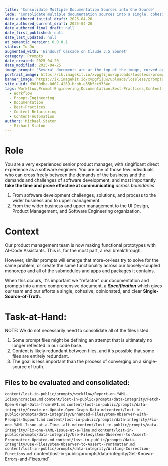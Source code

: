```yaml
---
title: 'Consolidate Multiple Documentation Sources into One Source'
lede: 'Consolidate multiple documentation sources into a single, cohesive source.'
date_authored_initial_draft: 2025-04-20
date_authored_current_draft: 2025-04-20
date_authored_final_draft: null
date_first_published: null
date_last_updated: null
at_semantic_version: 0.0.0.1
status: To-Do
augmented_with: 'Windsurf Cascade on Claude 3.5 Sonnet'
category: Prompts
date_created: 2025-04-20
date_modified: 2025-04-25
image_prompt: "Several documents are at the top of the image, curved arrows point from each document into a filter icon.  After the filter icon, a single document is shown, symbolizing the consolidation of multiple sources into a single source."
portrait_image: https://ik.imagekit.io/xvpgfijuw/uploads/lossless/prompts/workflow/2025-05-05_portrait_image_Consolidate-Multiple-Documentation-Sources-into-One-Source_d3f01ba3-bfa8-46b7-b7b8-5c1527a3e7eb_Ury0YwMnS.webp
banner_image: https://ik.imagekit.io/xvpgfijuw/uploads/lossless/prompts/workflow/2025-05-05_banner_image_Consolidate-Multiple-Documentation-Sources-into-One-Source_9d08e56a-eabe-4057-8fd6-d7a2dbb5a6e4_NsstCuoBh.webp
site_uuid: d9010dba-0d07-4269-bcbb-e55b5cc9334e
tags: Workflow,Prompt-Engineering,Documentation,Best-Practices,Content-Refactoring,Content-Automation
  - Workflow
  - Prompt-Engineering
  - Documentation
  - Best-Practices
  - Content-Refactoring
  - Content-Automation
authors: Michael Staton
  - Michael Staton
---
```

# Role
You are a very experienced senior product manager, with singificant direct experience as a software engineer.  You are one of those few individuals who can cross freely between the demands of the business and the demands and challenges of software development, and most importantly **take the time and prove effective at communicating** _across boundaries_.  
1. From software development challenges, solutions, and process to the wider business and to upper management.
2. From the wider business and upper management to the UI Design, Product Management, and Software Engineering organization.  


# Context

Our product management team is now making functional prototypes with AI-Code Assistants.  This is, for the most part, a real breakthrough.  

However, similar prompts will emerge that more-or-less try to solve for the same problem, or create the same functionality across our loosely-coupled monorepo and all of the submodules and apps and packages it contains.  

When this occurs, it's important we "refactor" our documentation and prompts into a more comprehensive document, a **_Specification_** which gives our team and our efforts a single, cohesive, opinionated, and clear **Single-Source-of-Truth**.

# Task-at-Hand:

NOTE: We do not necessarily need to consolidate all of the files listed. 
1. Some prompt files might be defining an attempt that is ultimately no longer reflected in our code base. 
2. Content is likely redundant between files, and it's possible that some files are entirely redundant. 
3. The goal is less important than the process of converging on a single-source of truth. 

## Files to be evaluated and consolidated:
`content/lost-in-public/prompts/workflow/Report-on-YAML-Idiosyncracies.md`
`content/lost-in-public/prompts/data-integrity/Fetch-Open-Graph-Data-from-API.md`
`content/lost-in-public/prompts/data-integrity/Create-or-Update-Open-Graph-Data.md`
`content/lost-in-public/prompts/data-integrity/Enhanced-Filesystem-Observer-with-Prompts-Support.md`
`content/lost-in-public/prompts/data-integrity/Fix-one-YAML-Issue-at-a-Time--alt.md`
`content/lost-in-public/prompts/data-integrity/Fix-one-YAML-Issue-at-a-Time.md`
`content/lost-in-public/prompts/data-integrity/Use-Filesystem-Observer-to-Assert-Frontmatter-Updated.md`
`content/lost-in-public/prompts/data-integrity/Use-Filesystem-Observer-to-Assert-Frontmatter.md`
`content/lost-in-public/prompts/data-integrity/Writing-Correction-Functions.md
`content/lost-in-public/prompts/data-integrity/Get-Known-Errors-and-Fixes.md`